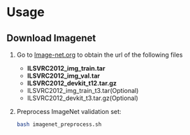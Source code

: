 # Usage
## Download Imagenet
1. Go to [Image-net.org](https://image-net.org/index.php) to obtain the url of the following files
    * **ILSVRC2012_img_train.tar**
    * **ILSVRC2012_img_val.tar**
    * **ILSVRC2012_devkit_t12.tar.gz**
    * ILSVRC2012_img_train_t3.tar(Optional)
    * ILSVRC2012_devkit_t3.tar.gz(Optional)
2. Preprocess ImageNet validation set:

    ``` bash
    bash imagenet_preprocess.sh
    ```